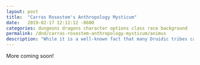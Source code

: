 ```yaml
---
layout: post
title:  "Carras Rosestem's Anthropology Mysticum"
date:   2019-02-17 12:12:12 -0600
categories: dungeons dragons character options class race background
permalink: /dnd/carras-rosestem-anthropology-mysticum/animus
description: "While it is a well-known fact that many Druidic tribes can take the forms of animals, few can truly harness these abilities."
---
```


More coming soon!
